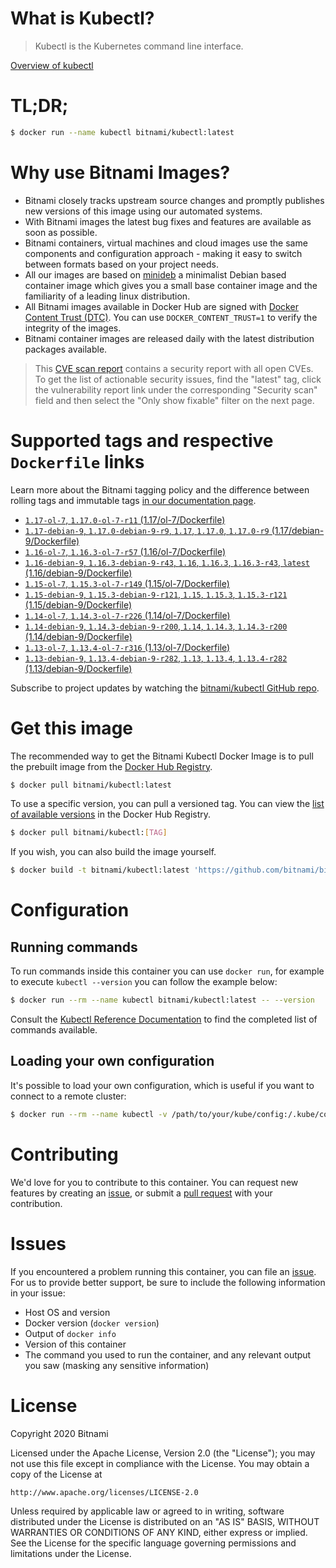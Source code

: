 
# What is Kubectl?

> Kubectl is the Kubernetes command line interface.

[Overview of kubectl](https://kubernetes.io/docs/reference/kubectl/overview/)

# TL;DR;

```bash
$ docker run --name kubectl bitnami/kubectl:latest
```

# Why use Bitnami Images?

* Bitnami closely tracks upstream source changes and promptly publishes new versions of this image using our automated systems.
* With Bitnami images the latest bug fixes and features are available as soon as possible.
* Bitnami containers, virtual machines and cloud images use the same components and configuration approach - making it easy to switch between formats based on your project needs.
* All our images are based on [minideb](https://github.com/bitnami/minideb) a minimalist Debian based container image which gives you a small base container image and the familiarity of a leading linux distribution.
* All Bitnami images available in Docker Hub are signed with [Docker Content Trust (DTC)](https://docs.docker.com/engine/security/trust/content_trust/). You can use `DOCKER_CONTENT_TRUST=1` to verify the integrity of the images.
* Bitnami container images are released daily with the latest distribution packages available.


> This [CVE scan report](https://quay.io/repository/bitnami/kubectl?tab=tags) contains a security report with all open CVEs. To get the list of actionable security issues, find the "latest" tag, click the vulnerability report link under the corresponding "Security scan" field and then select the "Only show fixable" filter on the next page.

# Supported tags and respective `Dockerfile` links

Learn more about the Bitnami tagging policy and the difference between rolling tags and immutable tags [in our documentation page](https://docs.bitnami.com/containers/how-to/understand-rolling-tags-containers/).


* [`1.17-ol-7`, `1.17.0-ol-7-r11` (1.17/ol-7/Dockerfile)](https://github.com/bitnami/bitnami-docker-kubectl/blob/1.17.0-ol-7-r11/1.17/ol-7/Dockerfile)
* [`1.17-debian-9`, `1.17.0-debian-9-r9`, `1.17`, `1.17.0`, `1.17.0-r9` (1.17/debian-9/Dockerfile)](https://github.com/bitnami/bitnami-docker-kubectl/blob/1.17.0-debian-9-r9/1.17/debian-9/Dockerfile)
* [`1.16-ol-7`, `1.16.3-ol-7-r57` (1.16/ol-7/Dockerfile)](https://github.com/bitnami/bitnami-docker-kubectl/blob/1.16.3-ol-7-r57/1.16/ol-7/Dockerfile)
* [`1.16-debian-9`, `1.16.3-debian-9-r43`, `1.16`, `1.16.3`, `1.16.3-r43`, `latest` (1.16/debian-9/Dockerfile)](https://github.com/bitnami/bitnami-docker-kubectl/blob/1.16.3-debian-9-r43/1.16/debian-9/Dockerfile)
* [`1.15-ol-7`, `1.15.3-ol-7-r149` (1.15/ol-7/Dockerfile)](https://github.com/bitnami/bitnami-docker-kubectl/blob/1.15.3-ol-7-r149/1.15/ol-7/Dockerfile)
* [`1.15-debian-9`, `1.15.3-debian-9-r121`, `1.15`, `1.15.3`, `1.15.3-r121` (1.15/debian-9/Dockerfile)](https://github.com/bitnami/bitnami-docker-kubectl/blob/1.15.3-debian-9-r121/1.15/debian-9/Dockerfile)
* [`1.14-ol-7`, `1.14.3-ol-7-r226` (1.14/ol-7/Dockerfile)](https://github.com/bitnami/bitnami-docker-kubectl/blob/1.14.3-ol-7-r226/1.14/ol-7/Dockerfile)
* [`1.14-debian-9`, `1.14.3-debian-9-r200`, `1.14`, `1.14.3`, `1.14.3-r200` (1.14/debian-9/Dockerfile)](https://github.com/bitnami/bitnami-docker-kubectl/blob/1.14.3-debian-9-r200/1.14/debian-9/Dockerfile)
* [`1.13-ol-7`, `1.13.4-ol-7-r316` (1.13/ol-7/Dockerfile)](https://github.com/bitnami/bitnami-docker-kubectl/blob/1.13.4-ol-7-r316/1.13/ol-7/Dockerfile)
* [`1.13-debian-9`, `1.13.4-debian-9-r282`, `1.13`, `1.13.4`, `1.13.4-r282` (1.13/debian-9/Dockerfile)](https://github.com/bitnami/bitnami-docker-kubectl/blob/1.13.4-debian-9-r282/1.13/debian-9/Dockerfile)

Subscribe to project updates by watching the [bitnami/kubectl GitHub repo](https://github.com/bitnami/bitnami-docker-kubectl).

# Get this image

The recommended way to get the Bitnami Kubectl Docker Image is to pull the prebuilt image from the [Docker Hub Registry](https://hub.docker.com/r/bitnami/kubectl).

```bash
$ docker pull bitnami/kubectl:latest
```

To use a specific version, you can pull a versioned tag. You can view the [list of available versions](https://hub.docker.com/r/bitnami/kubectl/tags/) in the Docker Hub Registry.

```bash
$ docker pull bitnami/kubectl:[TAG]
```

If you wish, you can also build the image yourself.

```bash
$ docker build -t bitnami/kubectl:latest 'https://github.com/bitnami/bitnami-docker-kubectl.git#master:1.16/debian-9'
```

# Configuration

## Running commands

To run commands inside this container you can use `docker run`, for example to execute `kubectl --version` you can follow the example below:

```bash
$ docker run --rm --name kubectl bitnami/kubectl:latest -- --version
```

Consult the [Kubectl Reference Documentation](https://kubernetes.io/docs/reference/generated/kubectl/kubectl-commands) to find the completed list of commands available.

## Loading your own configuration

It's possible to load your own configuration, which is useful if you want to connect to a remote cluster:

```bash
$ docker run --rm --name kubectl -v /path/to/your/kube/config:/.kube/config bitnami/kubectl:latest
```

# Contributing

We'd love for you to contribute to this container. You can request new features by creating an [issue](https://github.com/bitnami/bitnami-docker-kubectl/issues), or submit a [pull request](https://github.com/bitnami/bitnami-docker-kubectl/pulls) with your contribution.

# Issues

If you encountered a problem running this container, you can file an [issue](https://github.com/bitnami/bitnami-docker-kubectl/issues). For us to provide better support, be sure to include the following information in your issue:

- Host OS and version
- Docker version (`docker version`)
- Output of `docker info`
- Version of this container
- The command you used to run the container, and any relevant output you saw (masking any sensitive information)

# License

Copyright 2020 Bitnami

Licensed under the Apache License, Version 2.0 (the "License");
you may not use this file except in compliance with the License.
You may obtain a copy of the License at

    http://www.apache.org/licenses/LICENSE-2.0

Unless required by applicable law or agreed to in writing, software
distributed under the License is distributed on an "AS IS" BASIS,
WITHOUT WARRANTIES OR CONDITIONS OF ANY KIND, either express or implied.
See the License for the specific language governing permissions and
limitations under the License.
